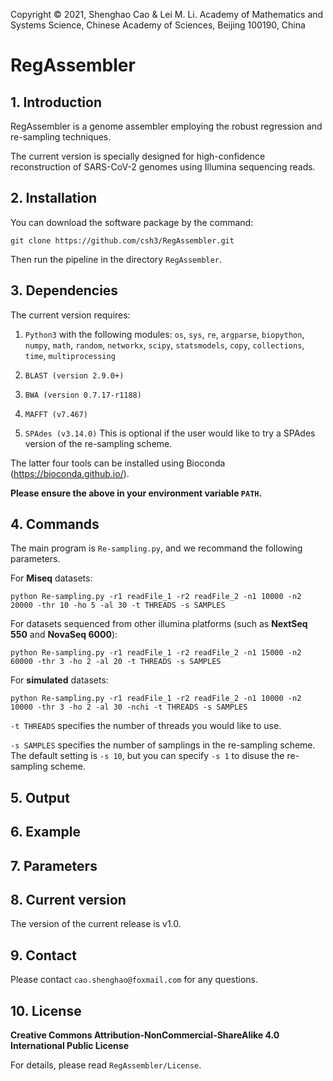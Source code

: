 Copyright © 2021, Shenghao Cao & Lei M. Li. Academy of Mathematics and Systems Science, Chinese Academy of Sciences, Beijing 100190, China

# RegAssembler

## 1. Introduction
RegAssembler is a genome assembler employing the robust regression and re-sampling techniques.

The current version is specially designed for high-confidence reconstruction of SARS-CoV-2 genomes using Illumina sequencing reads.

## 2. Installation
You can download the software package by the command:

```
git clone https://github.com/csh3/RegAssembler.git
```

Then run the pipeline in the directory `RegAssembler`.

## 3. Dependencies
The current version requires:

1. `Python3` with the following modules: 
`os`, `sys`, `re`, `argparse`, `biopython`, `numpy`, `math`, `random`, `networkx`, `scipy`, `statsmodels`, `copy`, `collections`, `time`, `multiprocessing`

2. `BLAST (version 2.9.0+)`
3. `BWA (version 0.7.17-r1188)`
4. `MAFFT (v7.467)`
5. `SPAdes (v3.14.0)` This is optional if the user would like to try a SPAdes version of the re-sampling scheme.

The latter four tools can be installed using Bioconda (https://bioconda.github.io/). 

**Please ensure the above in your environment variable `PATH`.**

## 4. Commands
The main program is `Re-sampling.py`, and we recommand the following parameters.

For **Miseq** datasets:

```
python Re-sampling.py -r1 readFile_1 -r2 readFile_2 -n1 10000 -n2 20000 -thr 10 -ho 5 -al 30 -t THREADS -s SAMPLES
```

For datasets sequenced from other illumina platforms (such as **NextSeq 550** and **NovaSeq 6000**):

```
python Re-sampling.py -r1 readFile_1 -r2 readFile_2 -n1 15000 -n2 60000 -thr 3 -ho 2 -al 20 -t THREADS -s SAMPLES
```

For **simulated** datasets:

```
python Re-sampling.py -r1 readFile_1 -r2 readFile_2 -n1 10000 -n2 10000 -thr 3 -ho 2 -al 30 -nchi -t THREADS -s SAMPLES
```

`-t THREADS` specifies the number of threads you would like to use. 

`-s SAMPLES` specifies the number of samplings in the re-sampling scheme. The default setting is `-s 10`, but you can specify `-s 1` to disuse the re-sampling scheme.

## 5. Output

## 6. Example

## 7. Parameters


## 8. Current version

The version of the current release is v1.0.


## 9. Contact

Please contact `cao.shenghao@foxmail.com` for any questions.


## 10. License

**Creative Commons Attribution-NonCommercial-ShareAlike 4.0 International Public License**

For details, please read `RegAssembler/License`.
